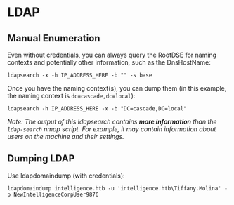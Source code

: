 # LDAP

## Manual Enumeration

Even without credentials, you can always query the RootDSE for naming contexts and potentially other information, such as the DnsHostName:

```
ldapsearch -x -h IP_ADDRESS_HERE -b "" -s base
```

Once you have the naming context(s), you can dump them (in this example, the naming context is `dc=cascade,dc=local`):

```
ldapsearch -h IP_ADDRESS_HERE -x -b "DC=cascade,DC=local" 
```

_Note: The output of this ldapsearch contains **more information** than the `ldap-search` nmap script. For example, it may contain information about users on the machine and their settings._

## Dumping LDAP

Use ldapdomaindump (with credentials):

```
ldapdomaindump intelligence.htb -u 'intelligence.htb\Tiffany.Molina' -p NewIntelligenceCorpUser9876
```
